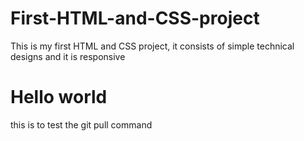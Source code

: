 # First-HTML-and-CSS-project

This is my first HTML and CSS project, it consists of simple technical designs and it is responsive

# Hello world

this is to test the git pull command
